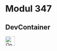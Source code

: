 # Modul 347

## DevContainer

<a href="https://vscode.dev/redirect?url=vscode://ms-vscode-remote.remote-containers/cloneInVolume?url=https://github.com/levin-fankhauser/modul-347.git">
  <img 
    src="https://img.shields.io/badge/Open_in-DevContainer-blue?logo=visual-studio-code" 
    alt="Open in DevContainer" 
    height="30"
  >
</a>
